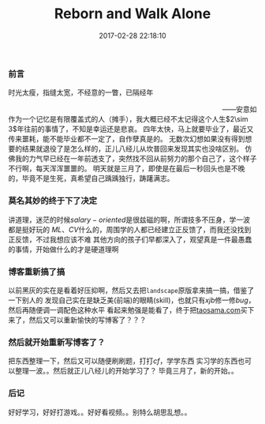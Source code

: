 ﻿---
title: Reborn and Walk Alone
categories:
  - Doing
  - Life
  - 
tags:
  - 
  - 
date: 2017-02-28 22:18:10
toc: true
---
### 前言
时光太瘦，指缝太宽，不经意的一瞥，已隔经年
 <div style="text-align:right">——安意如</div>
作为一个记忆是有限覆盖式的人（摊手），我大概已经不太记得这个人生$2\sim 3$年往前的事情了，不知是幸运还是悲哀。
四年太快，马上就要毕业了，最近又传来噩耗，能不能毕业都不一定了，自作孽真是的。
无数次幻想如果没有得到想要的结果就退役了是怎么样的，正儿八经儿从坎普回来发现其实也没啥区别。
仿佛我的力气早已经在一年前透支了，突然找不回从前努力的那个自己了，这个样子不行啊，每天浑浑噩噩的。
明天就是三月了，即使是在最后一秒回头也是不晚的，毕竟不是生死，真希望自己踽踽独行，踌躇满志。

<!-- more -->

### 莫名其妙的终于下了决定
讲道理，迷茫的时候$salary-oriented$是很兹磁的啊，所谓技多不压身，学一波都是挺好玩的
$ML、CV$什么的，周围学的人都已经建立正反馈了，而我还没找到正反馈，不过我想应该不难
其他方向的孩子们早都深入了，观望真是一件最愚蠢的事情，开始做什么的才是硬道理啊

### 博客重新搞了搞
以前黑灰的实在是看着好压抑啊，然后又去把`landscape`原版拿来搞一搞，借鉴了一下别人的
发现自己实在是缺乏美(前端)的眼睛(skill)，也就只有$xjb$修一修$bug$，然后再随便调一调配色这种水平
看起来勉强是能看了，终于把[taosama.com](//taosama.com)买下来了，然后又可以重新愉快的写博客了？？？

### 然后就开始重新写博客了？
把东西整理一下，然后又可以随便刷刷题，打打$cf$，学学东西
实习学的东西也可以整理一波。。然后就正儿八经儿的开始学习了？
毕竟三月了，新的开始。。

### 后记
好好学习，好好打游戏。。好好看视频。。别特么胡思乱想。。

